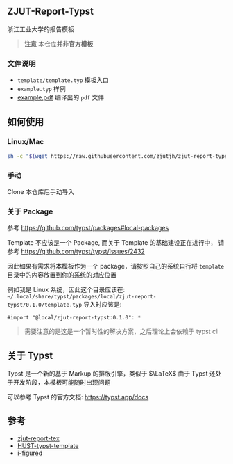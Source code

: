 ## ZJUT-Report-Typst
浙江工业大学的报告模板

> **注意**
> 本仓库**并非官方模板**

### 文件说明
- `template/template.typ` 模板入口
- `example.typ` 样例
- [example.pdf](./example.pdf) 编译出的 `pdf` 文件

## 如何使用

### Linux/Mac

```bash
sh -c "$(wget https://raw.githubusercontent.com/zjutjh/zjut-report-typst/main/get-template.sh -O -)"
```

### 手动

Clone 本仓库后手动导入

### 关于 Package

参考 https://github.com/typst/packages#local-packages

Template 不应该是一个 Package, 而关于 Template 的基础建设正在进行中，
请参考 https://github.com/typst/typst/issues/2432

因此如果有需求将本模板作为一个 package，请按照自己的系统自行将 `template` 目录中的内容放置到你的系统的对应位置

例如我是 Linux 系统，因此这个目录应该在:
`~/.local/share/typst/packages/local/zjut-report-typst/0.1.0/template.typ`
导入时应该是: 
```typ
#import "@local/zjut-report-typst:0.1.0": *
```

> 需要注意的是这是一个暂时性的解决方案，之后理论上会依赖于 typst cli

## 关于 Typst

Typst 是一个新的基于 Markup 的排版引擎，类似于 $\LaTeX$
由于 Typst 还处于开发阶段，本模板可能随时出现问题

可以参考 Typst 的官方文档: https://typst.app/docs
## 参考
- [zjut-report-tex](https://github.com/zjutjh/zjut-report-tex)
- [HUST-typst-template](https://github.com/werifu/HUST-typst-template)
- [i-figured](https://github.com/typst/packages/tree/main/packages/preview/i-figured/0.1.0)
